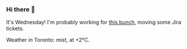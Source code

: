 ### Hi there :wave:

It's Wednesday! I'm probably working for [this bunch](https://github.com/kohofinancial), moving some Jira tickets.

Weather in Toronto: mist, at +2°C.
